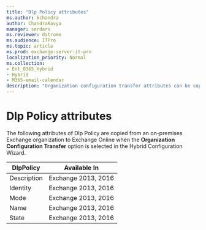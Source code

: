 ```yaml
---
title: "Dlp Policy attributes"
ms.author: kchandra
author: ChandraKavya
manager: serdars
ms.reviewer: dstrome
ms.audience: ITPro
ms.topic: article
ms.prod: exchange-server-it-pro
localization_priority: Normal
ms.collection:
- Ent_O365_Hybrid
- Hybrid
- M365-email-calendar
description: "Organization configuration transfer attributes can be copied by the Hybrid Configuration Wizard from your on-premises organization to Exchange Online to help simplify your hybrid deployment"
---
```


# Dlp Policy attributes

The following attributes of Dlp Policy are copied from an on-premises Exchange organization to Exchange Online when the **Organization Configuration Transfer** option is selected in the Hybrid Configuration Wizard.

| **DlpPolicy** | **Available In**    |
|---------------|---------------------|
| Description   | Exchange 2013, 2016 |
| Identity      | Exchange 2013, 2016 |
| Mode          | Exchange 2013, 2016 |
| Name          | Exchange 2013, 2016 |
| State         | Exchange 2013, 2016 |
